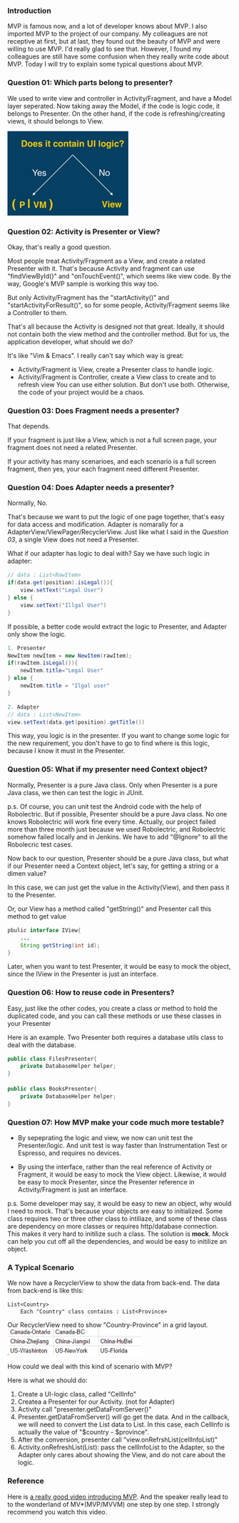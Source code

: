 
### Introduction
MVP is famous now, and a lot of developer knows about MVP. I also imported MVP to the project of our company. My colleagues are not receptive at first, but at last, they found out the beauty of MVP and were willing to use MVP. I'd really glad to see that. However, I found my colleagues are still have some confusion when they really write code about MVP. Today I will try to explain some typical questions about MVP.

### Question 01: Which parts belong to presenter?
We used to write view and controller in Activity/Fragment, and have a Model layer seperated. Now taking away the Model, if the code is logic code, it belongs to Presenter. On the other hand, if the code is refreshing/creating views, it should belongs to View.

![](./_image/Image.png)


### Question 02: Activity is Presenter or View?
Okay, that's really a good question. 

Most people treat Activity/Fragment as a View, and create a related Presenter with it. That's because Activity and fragment can use "findViewById()" and "onTouchEvent()", which seems like view code. By the way, Google's MVP sample is working this way too. 

But only Activity/Fragment has the "startActivity()" and "startActivityForResult()", so for some people, Activity/Fragment seems like a Controller to them. 

That's all because the Activity is designed not that great. Ideally, it should not contain both the view method and the controller method. But for us, the application developer, what should we do?

It's like "Vim & Emacs". I really can't say which way is great:
* Activity/Fragment is View, create a Presenter class to handle logic. 
* Activity/Fragment is Controller, create a View class to create and to refresh view
You can use either solution. But don't use both. Otherwise, the code of your project would be a chaos.

### Question 03: Does Fragment needs a presenter?
That depends.

If your fragment is just like a View, which is not a full screen page, your fragment does not need a related Presenter.

If your activity has many scenarioes, and each scenario is a full screen fragment, then yes, your each fragment need different Presenter.

### Question 04: Does Adapter needs a presenter?
Normally, No. 

That's because we want to put the logic of one page together, that's easy for data access and modification. Adapter is nomarally for a AdapterView/ViewPager/RecyclerView. Just like what I said in the *Question 03*, a single View does not need a Presenter.

What if our adapter has logic to deal with? Say we have such logic in adapter:
```java
// data : List<RawItem>
if(data.get(position).isLegal()){
    view.setText("Legal User")
} else {
    view.setText("Illgal User")
}
```

If possible, a better code would extract the logic to Presenter, and Adapter only show the logic.

```java
1. Presenter
NewItem newItem = new NewItem(rawItem);
if(rawItem.isLegal()){
    newItem.title="Legal User"
} else {
    newItem.title = "Ilgal user"
}
```

```java
2. Adapter
// data : List<NewItem>
view.setText(data.get(position).getTitle())
```
This way, you logic is in the presenter. If you want to change some logic for the new requirement, you don't have to go to find where is this logic, because I know it must in the Presenter.

### Question 05: What if my presenter need Context object?
Normally, Presenter is a pure Java class. Only when Presenter is a pure Java class, we then can test the logic in JUnit. 

p.s. Of course, you can unit test the Android code with the help of Robolectric. But if possible, Presenter should be a pure Java class. No one knows Robolectric will work fine every time. Actually, our project failed more than three month just because we used Robolectric, and Robolectric somehow failed locally and in Jenkins. We have to add "@Ignore" to all the Robolecric test cases. 

Now back to our question, Presenter should be a pure Java class, but what if our Presenter need a Context object, let's say, for getting a string or a dimen value?

In this case, we can just get the value in the Activity(View), and then pass it to the Presenter. 

Or, our View has a method called "getString()" and Presenter call this method to get value
```java
pbulic interface IView{
    ...
    String getString(int id);
}
```
Later, when you want to test Presenter, it would be easy to mock the object, since the IView in the Presenter is just an interface. 



### Question 06: How to reuse code in Presenters?
Easy, just like the other codes, you create a class or method to hold the duplicated code, and you can call these methods or use these classes in your Presenter

Here is an example. Two Presenter both requires a database utils class to deal with the database. 
```java
public class FilesPresenter{
    private DatabaseHelper helper;
}

public class BooksPresenter{
    private DatabaseHelper helper;
}
```



### Question 07: How MVP make your code much more testable?
* By sepeprating the logic and view, we now can unit test the Presenter/logic. And unit test is way faster than Instrumentation Test or Espresso, and requires no devices. 

* By using the interface, rather than the real reference of Activity or Fragment, it would be easy to mock the View object. Likewise, it would be easy to mock Presenter, since the Presenter reference in Activity/Fragment is just an interface.


p.s. Some developer may say, it would be easy to new an object, why would I need to mock. That's because your objects are easy to initialized. Some class requires two or three other class to intiliaze, and some of these class are dependency on more classes or requires http/database connection. This makes it very hard to initilize such a class. The solution is **mock**. Mock can help you cut off all the dependencies, and would be easy to initilize an object. 

### A Typical Scenario
We now have a RecyclerView to show the data from back-end. The data from back-end is like this:
```
List<Country>
    Each "Country" class contains : List<Province>
```

Our RecyclerView need to show "Country-Province" in a grid layout. 
![](./_image/2017-04-28-20-10-44.jpg)

How could we deal with this kind of scenario with MVP?

Here is what we should do:
1. Create a UI-logic class, called "CellInfo"
2. Createa a Presenter for our Activity. (not for Adapter)
3. Activity call "presenter.getDataFromServer()"
4. Presenter.getDataFromServer() will go get the data. And in the callback, we will need to convert the List<Country> data to List<CellInfo>. In this case, each CellInfo is actually the value of "$country - $province".
5. After the conversion, presenter call "view.onRefrshList(cellInfoList)"
6. Activity.onRefreshList(List<CellInfo>):  pass the cellInfoList to the Adapter, so the Adapter only cares about showing the View, and do not care about the logic. 



### Reference
Here is [a really good video introducing MVP](https://www.youtube.com/watch?v=QrbhPcbZv0I). And the speaker really lead to to the wonderland of MV*(MVP/MVVM) one step by one step. I strongly recommend you watch this video.

